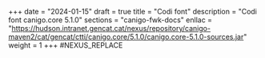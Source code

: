 +++
date        = "2024-01-15"
draft        = true
title       = "Codi font"
description = "Codi font canigo.core 5.1.0"
sections    = "canigo-fwk-docs"
enllac		= "https://hudson.intranet.gencat.cat/nexus/repository/canigo-maven2/cat/gencat/ctti/canigo.core/5.1.0/canigo.core-5.1.0-sources.jar"
weight		= 1
+++
#NEXUS_REPLACE